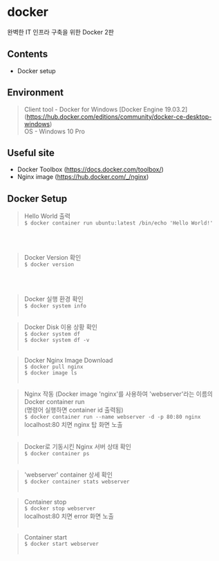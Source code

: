 # docker
완벽한 IT 인프라 구축을 위한 Docker 2판

## Contents
- Docker setup

## Environment
> Client tool - Docker for Windows [Docker Engine 19.03.2] (https://hub.docker.com/editions/community/docker-ce-desktop-windows)<br />
OS - Windows 10 Pro

## Useful site
- Docker Toolbox (https://docs.docker.com/toolbox/)
- Nginx image (https://hub.docker.com/_/nginx)

## Docker Setup
> Hello World 출력<br />
`$ docker container run ubuntu:latest /bin/echo 'Hello World!'`

<br /><br />

> Docker Version 확인<br />
`$ docker version`

<br /><br />

> Docker 실행 환경 확인<br />
`$ docker system info`<br /><br />

> Docker Disk 이용 상황 확인<br />
`$ docker system df`<br />
`$ docker system df -v`<br /><br />

> Docker Nginx Image Download<br />
`$ docker pull nginx`<br />
`$ docker image ls`<br /><br />

> Nginx 작동 (Docker image 'nginx'를 사용하여 'webserver'라는 이름의 Docker container run<br />
 (명령어 실행하면 container id 출력됨)<br />
`$ docker container run --name webserver -d -p 80:80 nginx`<br />
localhost:80 치면 nginx 탑 화면 노출<br /><br />

> Docker로 기동시킨 Nginx 서버 상태 확인<br />
`$ docker container ps`<br /><br />

> 'webserver' container 상세 확인<br />
`$ docker container stats webserver`<br /><br />

> Container stop<br />
`$ docker stop webserver`<br />
localhost:80 치면 error 화면 노출<br /><br />

> Container start<br />
`$ docker start webserver`<br /><br />
